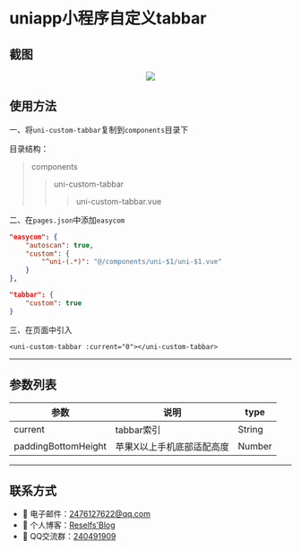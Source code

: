 # uniapp小程序自定义tabbar

## 截图

<div align=center><img src="https://github.com/WeiLin-Liao/uniapp-custom-tabbar/blob/master/sa3os-5bhqt.gif"/></div>

## 使用方法

一、将`uni-custom-tabbar`复制到`components`目录下

目录结构：
>components
>>uni-custom-tabbar
>>>uni-custom-tabbar.vue

二、在`pages.json`中添加`easycom`
```json
"easycom": {
	"autoscan": true,
	"custom": {
		"^uni-(.*)": "@/components/uni-$1/uni-$1.vue"
	}
},

"tabbar": {
	"custom": true
}
```

三、在页面中引入
```vue
<uni-custom-tabbar :current="0"></uni-custom-tabbar>
```
---

## 参数列表

|参数				|说明						|type	|
|---				|---						|---	|
|current			|tabbar索引					|String	|
|paddingBottomHeight|苹果X以上手机底部适配高度		|Number	|

---

## 联系方式
- 📧 电子邮件：2476127622@qq.com
- 🚩 个人博客：<a target="_blank" href="https://weilin-liao.github.io">Reselfs'Blog</a>
- 🐧 QQ交流群：<a target="_blank" href="//shang.qq.com/wpa/qunwpa?idkey=6aa387c1738b5fd614b9971bf976ff3cde84e49f6a918316cf635e83a7c0d418">240491909</a>